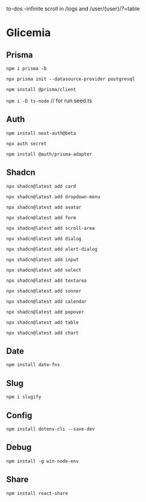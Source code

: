 to-dos
-infinite scroll in /logs and /user/{user}/?=table


# Glicemia


## Prisma

`npm i prisma -D`

`npx prisma init --datasource-provider postgresql`

`npm install @prisma/client`

`npm i -D ts-node`  // for run seed.ts


## Auth

`npm install next-auth@beta`

`npx auth secret`

`npm install @auth/prisma-adapter`


## Shadcn

`npx shadcn@latest add card`

`npx shadcn@latest add dropdown-menu`

`npx shadcn@latest add avatar`

`npx shadcn@latest add form`

`npx shadcn@latest add scroll-area`

`npx shadcn@latest add dialog`

`npx shadcn@latest add alert-dialog`

`npx shadcn@latest add input`

`npx shadcn@latest add select`

`npx shadcn@latest add textarea`

`npx shadcn@latest add sonner`

`npx shadcn@latest add calendar`

`npx shadcn@latest add popover`

`npx shadcn@latest add table`

`npx shadcn@latest add chart`


## Date

`npm install date-fns`


## Slug

`npm i slugify`



## Config

`npm install dotenv-cli --save-dev`


## Debug

`npm install -g win-node-env`


## Share

`npm install react-share`
